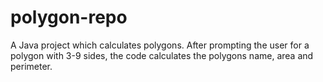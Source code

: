 # polygon-repo
A Java project which calculates polygons. 
After prompting the user for a polygon with 3-9 sides, the code calculates the polygons name, area and perimeter.
